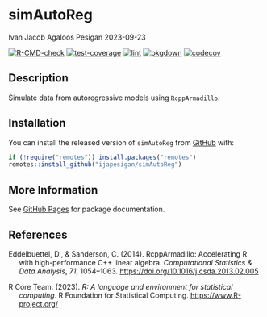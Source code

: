 simAutoReg
================
Ivan Jacob Agaloos Pesigan
2023-09-23

<!-- README.md is generated from .setup/readme/README.Rmd. Please edit that file -->
<!-- badges: start -->

[![R-CMD-check](https://github.com/ijapesigan/simAutoReg/workflows/R-CMD-check/badge.svg)](https://github.com/ijapesigan/simAutoReg/actions)
[![test-coverage](https://github.com/ijapesigan/simAutoReg/actions/workflows/test-coverage.yml/badge.svg)](https://github.com/ijapesigan/simAutoReg/actions/workflows/test-coverage.yml)
[![lint](https://github.com/ijapesigan/simAutoReg/actions/workflows/lint.yml/badge.svg)](https://github.com/ijapesigan/simAutoReg/actions/workflows/lint.yml)
[![pkgdown](https://github.com/ijapesigan/simAutoReg/actions/workflows/pkgdown-gh-pages.yml/badge.svg)](https://github.com/ijapesigan/simAutoReg/actions/workflows/pkgdown-gh-pages.yml)
[![codecov](https://codecov.io/gh/ijapesigan/simAutoReg/branch/main/graph/badge.svg)](https://codecov.io/gh/ijapesigan/simAutoReg)
<!-- badges: end -->

## Description

Simulate data from autoregressive models using `RcppArmadillo`.

## Installation

You can install the released version of `simAutoReg` from
[GitHub](https://github.com/ijapesigan/simAutoReg) with:

``` r
if (!require("remotes")) install.packages("remotes")
remotes::install_github("ijapesigan/simAutoReg")
```

## More Information

See [GitHub Pages](https://ijapesigan.github.io/simAutoReg) for package
documentation.

## References

<div id="refs" class="references csl-bib-body hanging-indent"
line-spacing="2">

<div id="ref-Eddelbuettel-Sanderson-2014" class="csl-entry">

Eddelbuettel, D., & Sanderson, C. (2014). RcppArmadillo: Accelerating R
with high-performance C++ linear algebra. *Computational Statistics &
Data Analysis*, *71*, 1054–1063.
<https://doi.org/10.1016/j.csda.2013.02.005>

</div>

<div id="ref-RCoreTeam-2023" class="csl-entry">

R Core Team. (2023). *R: A language and environment for statistical
computing*. R Foundation for Statistical Computing.
<https://www.R-project.org/>

</div>

</div>
